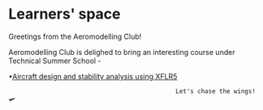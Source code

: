 # Learners' space
Greetings from the Aeromodelling Club!

Aeromodelling Club is delighed to bring an interesting course under Technical Summer School -

   •[Aircraft design and stability analysis using XFLR5](https://github.com/AeromodellingClubIITB/learner-space/blob/6306be7a77b659b7075bc6139626400aed502b50/Aircraft)

                                                  
                                                  Let's chase the wings! 🛩
 
 

 
